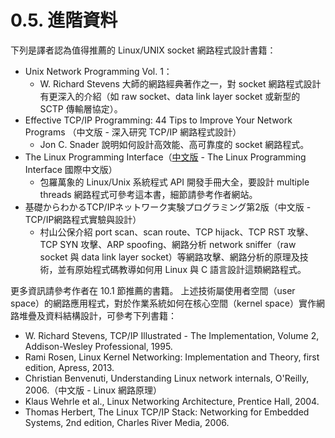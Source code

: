 # 0.5. 進階資料

下列是譯者認為值得推薦的 Linux/UNIX socket 網路程式設計書籍：

* Unix Network Programming Vol. 1：
  * W. Richard Stevens 大師的網路經典著作之一，對 socket 網路程式設計有更深入的介紹（如 raw socket、data link layer socket 或新型的 SCTP 傳輸層協定）。
* Effective TCP/IP Programming: 44 Tips to Improve Your Network Programs （中文版 - 深入研究 TCP/IP 網路程式設計）
  * Jon C. Snader 說明如何設計高效能、高可靠度的 socket 網路程式。
* The Linux Programming Interface（[中文版](http://tlpi.netdpi.net) - The Linux Programming Interface 國際中文版）
  * 包羅萬象的 Linux/Unix 系統程式 API 開發手冊大全，要設計 multiple threads 網路程式可參考這本書，細節請參考作者網站。
* 基礎からわかるTCP/IPネットワーク実験プログラミング第2版（中文版 - TCP/IP網路程式實驗與設計）
  * 村山公保介紹 port scan、scan route、TCP hijack、TCP RST 攻擊、TCP SYN 攻擊、ARP spoofing、網路分析 network sniffer（raw socket 與 data link layer socket）等網路攻擊、網路分析的原理及技術，並有原始程式碼教導如何用 Linux 與 C 語言設計這類網路程式。

更多資訊請參考作者在 10.1 節推薦的書籍。 上述技術屬使用者空間（user space）的網路應用程式，對於作業系統如何在核心空間（kernel space）實作網路堆疊及資料結構設計，可參考下列書籍：

* W. Richard Stevens, TCP/IP Illustrated - The Implementation, Volume 2, Addison-Wesley Professional, 1995.
* Rami Rosen, Linux Kernel Networking: Implementation and Theory, first edition, Apress, 2013.
* Christian Benvenuti, Understanding Linux network internals, O'Reilly, 2006.（中文版 - Linux 網路原理）
* Klaus Wehrle et al., Linux Networking Architecture, Prentice Hall, 2004.
* Thomas Herbert, The Linux TCP/IP Stack: Networking for Embedded Systems, 2nd edition, Charles River Media, 2006.
